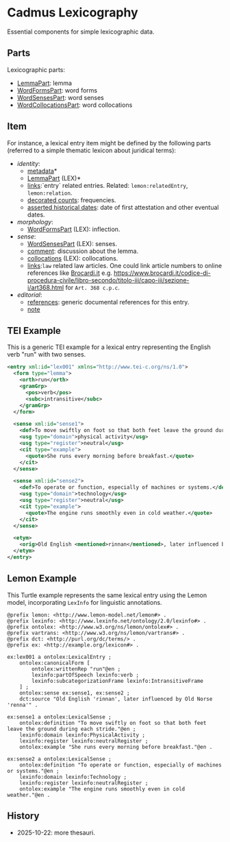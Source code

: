 ﻿# Cadmus Lexicography

Essential components for simple lexicographic data.

## Parts

Lexicographic parts:

- [LemmaPart](docs/lemma-part.md): lemma
- [WordFormsPart](docs/word-forms-part.md): word forms
- [WordSensesPart](docs/word-senses-part.md): word senses
- [WordCollocationsPart](docs/word-collocations-part.md): word collocations

## Item

For instance, a lexical entry item might be defined by the following parts (referred to a simple thematic lexicon about juridical terms):

- *identity*:
  - [metadata](https://github.com/vedph/cadmus-general/blob/master/docs/metadata.md)\*
  - [LemmaPart](docs/lemma-part.md) (LEX)\*
  - [links](https://vedph.github.io/cadmus-doc/models/(https://github.com/vedph/cadmus-general/blob/master/docs/fr.pin-links.md).md):`entry` related entries. Related: `lemon:relatedEntry`, `lemon:relation`.
  - [decorated counts](https://github.com/vedph/cadmus-general/blob/master/docs/decorated-counts.md): frequencies.
  - [asserted historical dates](https://github.com/vedph/cadmus-general/blob/master/docs/asserted-historical-dates.md): date of first attestation and other eventual dates.
- *morphology*:
  - [WordFormsPart](docs/word-forms-part.md) (LEX): inflection.
- *sense*:
  - [WordSensesPart](docs/word-senses-part.md) (LEX): senses.
  - [comment](https://github.com/vedph/cadmus-general/blob/master/docs/comment.md): discussion about the lemma.
  - [collocations](docs/word-collocations-part.md) (LEX): collocations.
  - [links](https://github.com/vedph/cadmus-general/blob/master/docs/fr.pin-links.md):`law` related law articles. One could link article numbers to online references like [Brocardi.it](https://www.brocardi.it) e.g. <https://www.brocardi.it/codice-di-procedura-civile/libro-secondo/titolo-iii/capo-iii/sezione-i/art368.html> for `Art. 368 c.p.c`.
- *editorial*:
  - [references](https://github.com/vedph/cadmus-general/blob/master/docs/doc-references.md): generic documental references for this entry.
  - [note](https://github.com/vedph/cadmus-general/blob/master/docs/note.md)

## TEI Example

This is a generic TEI example for a lexical entry representing the English verb "run" with two senses.

```xml
<entry xml:id="lex001" xmlns="http://www.tei-c.org/ns/1.0">
  <form type="lemma">
    <orth>run</orth>
    <gramGrp>
      <pos>verb</pos>
      <subc>intransitive</subc>
    </gramGrp>
  </form>

  <sense xml:id="sense1">
    <def>To move swiftly on foot so that both feet leave the ground during each stride.</def>
    <usg type="domain">physical activity</usg>
    <usg type="register">neutral</usg>
    <cit type="example">
      <quote>She runs every morning before breakfast.</quote>
    </cit>
  </sense>

  <sense xml:id="sense2">
    <def>To operate or function, especially of machines or systems.</def>
    <usg type="domain">technology</usg>
    <usg type="register">neutral</usg>
    <cit type="example">
      <quote>The engine runs smoothly even in cold weather.</quote>
    </cit>
  </sense>

  <etym>
    <orig>Old English <mentioned>rinnan</mentioned>, later influenced by Old Norse <mentioned>renna</mentioned>.</orig>
  </etym>
</entry>
```

## Lemon Example

This Turtle example represents the same lexical entry using the Lemon model, incorporating `LexInfo` for linguistic annotations.

```turtle
@prefix lemon: <http://www.lemon-model.net/lemon#> .
@prefix lexinfo: <http://www.lexinfo.net/ontology/2.0/lexinfo#> .
@prefix ontolex: <http://www.w3.org/ns/lemon/ontolex#> .
@prefix vartrans: <http://www.w3.org/ns/lemon/vartrans#> .
@prefix dct: <http://purl.org/dc/terms/> .
@prefix ex: <http://example.org/lexicon#> .

ex:lex001 a ontolex:LexicalEntry ;
    ontolex:canonicalForm [
        ontolex:writtenRep "run"@en ;
        lexinfo:partOfSpeech lexinfo:verb ;
        lexinfo:subcategorizationFrame lexinfo:IntransitiveFrame
    ] ;
    ontolex:sense ex:sense1, ex:sense2 ;
    dct:source "Old English 'rinnan', later influenced by Old Norse 'renna'" .

ex:sense1 a ontolex:LexicalSense ;
    ontolex:definition "To move swiftly on foot so that both feet leave the ground during each stride."@en ;
    lexinfo:domain lexinfo:PhysicalActivity ;
    lexinfo:register lexinfo:neutralRegister ;
    ontolex:example "She runs every morning before breakfast."@en .

ex:sense2 a ontolex:LexicalSense ;
    ontolex:definition "To operate or function, especially of machines or systems."@en ;
    lexinfo:domain lexinfo:Technology ;
    lexinfo:register lexinfo:neutralRegister ;
    ontolex:example "The engine runs smoothly even in cold weather."@en .
```

## History

- 2025-10-22: more thesauri.
